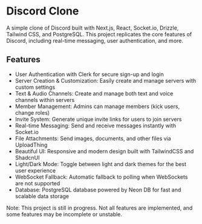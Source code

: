 # Discord Clone

A simple clone of Discord built with Next.js, React, Socket.io, Drizzle, Tailwind CSS, and PostgreSQL. 
This project replicates the core features of Discord, including real-time messaging, user authentication, and more.

## Features 

- User Authentication with Clerk for secure sign-up and login
- Server Creation & Customization: Easily create and manage servers with custom settings
- Text & Audio Channels: Create and manage both text and voice channels within servers
- Member Management: Admins can manage members (kick users, change roles)
- Invite System: Generate unique invite links for users to join servers
- Real-time Messaging: Send and receive messages instantly with Socket.io
- File Attachments: Send images, documents, and other files via UploadThing
- Beautiful UI: Responsive and modern design built with TailwindCSS and ShadcnUI
- Light/Dark Mode: Toggle between light and dark themes for the best user experience
- WebSocket Fallback: Automatic fallback to polling when WebSockets are not supported
- Database: PostgreSQL database powered by Neon DB for fast and scalable data storage
  
Note: This project is still in progress. Not all features are implemented, and some features may be incomplete or unstable.
